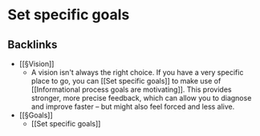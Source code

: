 # Set specific goals

## Backlinks
* [[§Vision]]
	* A vision isn't always the right choice. If you have a very specific place to go, you can [[Set specific goals]] to make use of [[Informational process goals are motivating]]. This provides stronger, more precise feedback, which can allow you to diagnose and improve faster – but might also feel forced and less alive.
* [[§Goals]]
	* [[Set specific goals]]

<!-- {BearID:812D71EF-4FDD-4921-8F26-5AA982FED86B-16464-00003B7E799C1738} -->
